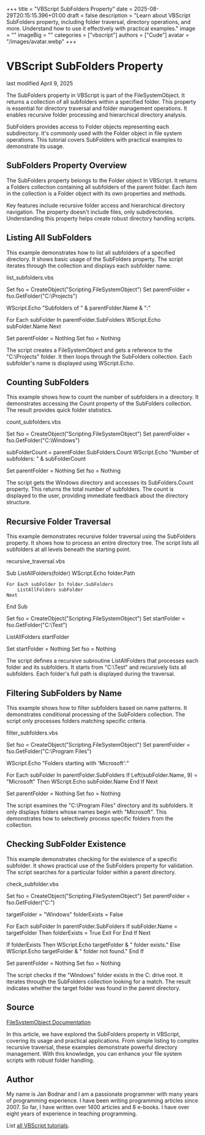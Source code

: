 +++
title = "VBScript SubFolders Property"
date = 2025-08-29T20:15:15.396+01:00
draft = false
description = "Learn about VBScript SubFolders property, including folder traversal, directory operations, and more. Understand how to use it effectively with practical examples."
image = ""
imageBig = ""
categories = ["vbscript"]
authors = ["Cude"]
avatar = "/images/avatar.webp"
+++

# VBScript SubFolders Property

last modified April 9, 2025

The SubFolders property in VBScript is part of the
FileSystemObject. It returns a collection of all subfolders within
a specified folder. This property is essential for directory traversal and
folder management operations. It enables recursive folder processing and
hierarchical directory analysis.

SubFolders provides access to Folder objects representing each
subdirectory. It's commonly used with the Folder object in file
system operations. This tutorial covers SubFolders with practical
examples to demonstrate its usage.

## SubFolders Property Overview

The SubFolders property belongs to the Folder object
in VBScript. It returns a Folders collection containing all
subfolders of the parent folder. Each item in the collection is a
Folder object with its own properties and methods.

Key features include recursive folder access and hierarchical directory
navigation. The property doesn't include files, only subdirectories.
Understanding this property helps create robust directory handling scripts.

## Listing All SubFolders

This example demonstrates how to list all subfolders of a specified directory.
It shows basic usage of the SubFolders property. The script
iterates through the collection and displays each subfolder name.

list_subfolders.vbs
  

Set fso = CreateObject("Scripting.FileSystemObject")
Set parentFolder = fso.GetFolder("C:\Projects")

WScript.Echo "Subfolders of " &amp; parentFolder.Name &amp; ":"

For Each subFolder In parentFolder.SubFolders
    WScript.Echo subFolder.Name
Next

Set parentFolder = Nothing
Set fso = Nothing

The script creates a FileSystemObject and gets a reference to the
"C:\Projects" folder. It then loops through the SubFolders
collection. Each subfolder's name is displayed using WScript.Echo.

## Counting SubFolders

This example shows how to count the number of subfolders in a directory. It
demonstrates accessing the Count property of the
SubFolders collection. The result provides quick folder statistics.

count_subfolders.vbs
  

Set fso = CreateObject("Scripting.FileSystemObject")
Set parentFolder = fso.GetFolder("C:\Windows")

subFolderCount = parentFolder.SubFolders.Count
WScript.Echo "Number of subfolders: " &amp; subFolderCount

Set parentFolder = Nothing
Set fso = Nothing

The script gets the Windows directory and accesses its
SubFolders.Count property. This returns the total number of
subfolders. The count is displayed to the user, providing immediate feedback
about the directory structure.

## Recursive Folder Traversal

This example demonstrates recursive folder traversal using the
SubFolders property. It shows how to process an entire directory
tree. The script lists all subfolders at all levels beneath the starting point.

recursive_traversal.vbs
  

Sub ListAllFolders(folder)
    WScript.Echo folder.Path
    
    For Each subFolder In folder.SubFolders
        ListAllFolders subFolder
    Next
End Sub

Set fso = CreateObject("Scripting.FileSystemObject")
Set startFolder = fso.GetFolder("C:\Test")

ListAllFolders startFolder

Set startFolder = Nothing
Set fso = Nothing

The script defines a recursive subroutine ListAllFolders that
processes each folder and its subfolders. It starts from "C:\Test" and
recursively lists all subfolders. Each folder's full path is displayed during
the traversal.

## Filtering SubFolders by Name

This example shows how to filter subfolders based on name patterns. It
demonstrates conditional processing of the SubFolders collection.
The script only processes folders matching specific criteria.

filter_subfolders.vbs
  

Set fso = CreateObject("Scripting.FileSystemObject")
Set parentFolder = fso.GetFolder("C:\Program Files")

WScript.Echo "Folders starting with 'Microsoft':"

For Each subFolder In parentFolder.SubFolders
    If Left(subFolder.Name, 9) = "Microsoft" Then
        WScript.Echo subFolder.Name
    End If
Next

Set parentFolder = Nothing
Set fso = Nothing

The script examines the "C:\Program Files" directory and its subfolders. It only
displays folders whose names begin with "Microsoft". This demonstrates how to
selectively process specific folders from the collection.

## Checking SubFolder Existence

This example demonstrates checking for the existence of a specific subfolder. It
shows practical use of the SubFolders property for validation. The
script searches for a particular folder within a parent directory.

check_subfolder.vbs
  

Set fso = CreateObject("Scripting.FileSystemObject")
Set parentFolder = fso.GetFolder("C:\")

targetFolder = "Windows"
folderExists = False

For Each subFolder In parentFolder.SubFolders
    If subFolder.Name = targetFolder Then
        folderExists = True
        Exit For
    End If
Next

If folderExists Then
    WScript.Echo targetFolder &amp; " folder exists."
Else
    WScript.Echo targetFolder &amp; " folder not found."
End If

Set parentFolder = Nothing
Set fso = Nothing

The script checks if the "Windows" folder exists in the C: drive root. It
iterates through the SubFolders collection looking for a match.
The result indicates whether the target folder was found in the parent
directory.

## Source

[FileSystemObject Documentation](https://learn.microsoft.com/en-us/previous-versions/windows/internet-explorer/ie-developer/scripting-articles/6kxy1a51(v=vs.84))

In this article, we have explored the SubFolders property in
VBScript, covering its usage and practical applications. From simple listing to
complex recursive traversal, these examples demonstrate powerful directory
management. With this knowledge, you can enhance your file system scripts with
robust folder handling.

## Author

My name is Jan Bodnar and I am a passionate programmer with many years of
programming experience. I have been writing programming articles since 2007. So
far, I have written over 1400 articles and 8 e-books. I have over eight years of
experience in teaching programming.

List [all VBScript tutorials](/vbscript/).